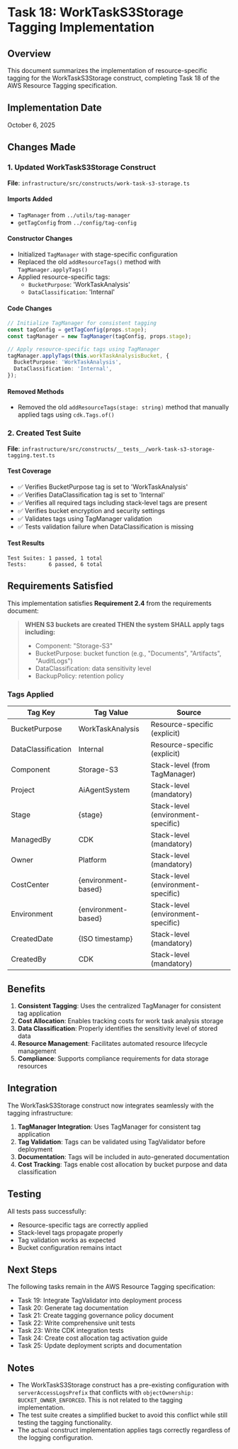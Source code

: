 # Task 18: WorkTaskS3Storage Tagging Implementation

## Overview

This document summarizes the implementation of resource-specific tagging for the WorkTaskS3Storage construct, completing Task 18 of the AWS Resource Tagging specification.

## Implementation Date

October 6, 2025

## Changes Made

### 1. Updated WorkTaskS3Storage Construct

**File**: `infrastructure/src/constructs/work-task-s3-storage.ts`

#### Imports Added
- `TagManager` from `../utils/tag-manager`
- `getTagConfig` from `../config/tag-config`

#### Constructor Changes
- Initialized `TagManager` with stage-specific configuration
- Replaced the old `addResourceTags()` method with `TagManager.applyTags()`
- Applied resource-specific tags:
  - `BucketPurpose`: 'WorkTaskAnalysis'
  - `DataClassification`: 'Internal'

#### Code Changes
```typescript
// Initialize TagManager for consistent tagging
const tagConfig = getTagConfig(props.stage);
const tagManager = new TagManager(tagConfig, props.stage);

// Apply resource-specific tags using TagManager
tagManager.applyTags(this.workTaskAnalysisBucket, {
  BucketPurpose: 'WorkTaskAnalysis',
  DataClassification: 'Internal',
});
```

#### Removed Methods
- Removed the old `addResourceTags(stage: string)` method that manually applied tags using `cdk.Tags.of()`

### 2. Created Test Suite

**File**: `infrastructure/src/constructs/__tests__/work-task-s3-storage-tagging.test.ts`

#### Test Coverage
- ✅ Verifies BucketPurpose tag is set to 'WorkTaskAnalysis'
- ✅ Verifies DataClassification tag is set to 'Internal'
- ✅ Verifies all required tags including stack-level tags are present
- ✅ Verifies bucket encryption and security settings
- ✅ Validates tags using TagManager validation
- ✅ Tests validation failure when DataClassification is missing

#### Test Results
```
Test Suites: 1 passed, 1 total
Tests:       6 passed, 6 total
```

## Requirements Satisfied

This implementation satisfies **Requirement 2.4** from the requirements document:

> **WHEN S3 buckets are created THEN the system SHALL apply tags including:**
> - Component: "Storage-S3"
> - BucketPurpose: bucket function (e.g., "Documents", "Artifacts", "AuditLogs")
> - DataClassification: data sensitivity level
> - BackupPolicy: retention policy

### Tags Applied

| Tag Key | Tag Value | Source |
|---------|-----------|--------|
| BucketPurpose | WorkTaskAnalysis | Resource-specific (explicit) |
| DataClassification | Internal | Resource-specific (explicit) |
| Component | Storage-S3 | Stack-level (from TagManager) |
| Project | AiAgentSystem | Stack-level (mandatory) |
| Stage | {stage} | Stack-level (environment-specific) |
| ManagedBy | CDK | Stack-level (mandatory) |
| Owner | Platform | Stack-level (mandatory) |
| CostCenter | {environment-based} | Stack-level (environment-specific) |
| Environment | {environment-based} | Stack-level (environment-specific) |
| CreatedDate | {ISO timestamp} | Stack-level (mandatory) |
| CreatedBy | CDK | Stack-level (mandatory) |

## Benefits

1. **Consistent Tagging**: Uses the centralized TagManager for consistent tag application
2. **Cost Allocation**: Enables tracking costs for work task analysis storage
3. **Data Classification**: Properly identifies the sensitivity level of stored data
4. **Resource Management**: Facilitates automated resource lifecycle management
5. **Compliance**: Supports compliance requirements for data storage resources

## Integration

The WorkTaskS3Storage construct now integrates seamlessly with the tagging infrastructure:

1. **TagManager Integration**: Uses TagManager for consistent tag application
2. **Tag Validation**: Tags can be validated using TagValidator before deployment
3. **Documentation**: Tags will be included in auto-generated documentation
4. **Cost Tracking**: Tags enable cost allocation by bucket purpose and data classification

## Testing

All tests pass successfully:
- Resource-specific tags are correctly applied
- Stack-level tags propagate properly
- Tag validation works as expected
- Bucket configuration remains intact

## Next Steps

The following tasks remain in the AWS Resource Tagging specification:
- Task 19: Integrate TagValidator into deployment process
- Task 20: Generate tag documentation
- Task 21: Create tagging governance policy document
- Task 22: Write comprehensive unit tests
- Task 23: Write CDK integration tests
- Task 24: Create cost allocation tag activation guide
- Task 25: Update deployment scripts and documentation

## Notes

- The WorkTaskS3Storage construct has a pre-existing configuration with `serverAccessLogsPrefix` that conflicts with `objectOwnership: BUCKET_OWNER_ENFORCED`. This is not related to the tagging implementation.
- The test suite creates a simplified bucket to avoid this conflict while still testing the tagging functionality.
- The actual construct implementation applies tags correctly regardless of the logging configuration.
